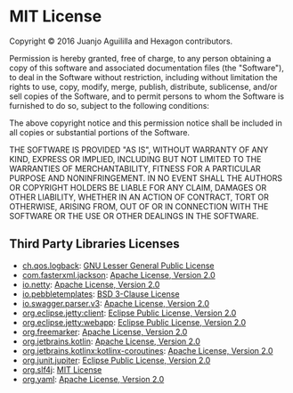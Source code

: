 
# MIT License

Copyright &copy; 2016 Juanjo Aguililla and Hexagon contributors.

Permission is hereby granted, free of charge, to any person obtaining a copy
of this software and associated documentation files (the "Software"), to deal
in the Software without restriction, including without limitation the rights
to use, copy, modify, merge, publish, distribute, sublicense, and/or sell
copies of the Software, and to permit persons to whom the Software is
furnished to do so, subject to the following conditions:

The above copyright notice and this permission notice shall be included in all
copies or substantial portions of the Software.

THE SOFTWARE IS PROVIDED "AS IS", WITHOUT WARRANTY OF ANY KIND, EXPRESS OR
IMPLIED, INCLUDING BUT NOT LIMITED TO THE WARRANTIES OF MERCHANTABILITY,
FITNESS FOR A PARTICULAR PURPOSE AND NONINFRINGEMENT. IN NO EVENT SHALL THE
AUTHORS OR COPYRIGHT HOLDERS BE LIABLE FOR ANY CLAIM, DAMAGES OR OTHER
LIABILITY, WHETHER IN AN ACTION OF CONTRACT, TORT OR OTHERWISE, ARISING FROM,
OUT OF OR IN CONNECTION WITH THE SOFTWARE OR THE USE OR OTHER DEALINGS IN THE
SOFTWARE.

## Third Party Libraries Licenses

* [ch.qos.logback](https://www.qos.ch): [GNU Lesser General Public License]
* [com.fasterxml.jackson](https://github.com/FasterXML/jackson): [Apache License, Version 2.0]
* [io.netty](https://netty.io): [Apache License, Version 2.0]
* [io.pebbletemplates](https://pebbletemplates.io): [BSD 3-Clause License]
* [io.swagger.parser.v3](https://swagger.io): [Apache License, Version 2.0]
* [org.eclipse.jetty:client](https://www.eclipse.org/jetty): [Eclipse Public License, Version 2.0]
* [org.eclipse.jetty:webapp](https://www.eclipse.org/jetty): [Eclipse Public License, Version 2.0]
* [org.freemarker](https://freemarker.apache.org): [Apache License, Version 2.0]
* [org.jetbrains.kotlin](https://kotlinlang.org): [Apache License, Version 2.0]
* [org.jetbrains.kotlinx:kotlinx-coroutines](https://kotlinlang.org): [Apache License, Version 2.0]
* [org.junit.jupiter](https://junit.org/junit5): [Eclipse Public License, Version 2.0]
* [org.slf4j](https://www.slf4j.org): [MIT License]
* [org.yaml](https://www.snakeyaml.org): [Apache License, Version 2.0]

[Apache License, Version 2.0]: https://www.apache.org/licenses/LICENSE-2.0
[Eclipse Public License, Version 2.0]: https://www.eclipse.org/legal/epl-2.0
[GNU Lesser General Public License]: https://www.gnu.org/licenses/old-licenses/lgpl-2.1
[BSD 3-Clause License]: https://opensource.org/licenses/BSD-3-Clause
[MIT License]: https://opensource.org/licenses/MIT
